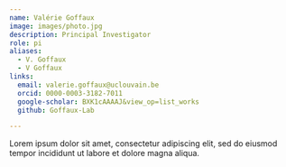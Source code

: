 ```yaml
---
name: Valérie Goffaux
image: images/photo.jpg
description: Principal Investigator
role: pi
aliases:
  - V. Goffaux
  - V Goffaux
links:
  email: valerie.goffaux@uclouvain.be
  orcid: 0000-0003-3182-7011
  google-scholar: BXK1cAAAAJ&view_op=list_works
  github: Goffaux-Lab

---
```


Lorem ipsum dolor sit amet, consectetur adipiscing elit, sed do eiusmod tempor incididunt ut labore et dolore magna aliqua.
